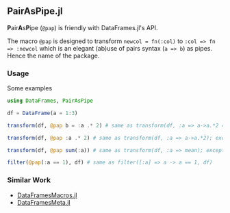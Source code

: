 ## PairAsPipe.jl

**P**air**A**s**P**ipe (`@pap`) is friendly with DataFrames.jl's API.

The macro `@pap` is designed to transform `newcol = fn(:col)` to `:col => fn => :newcol` which is an elegant (ab)use of pairs syntax (`a => b`) as pipes. Hence the name of the package.

### Usage

Some examples
```julia
using DataFrames, PairAsPipe

df = DataFrame(a = 1:3)

transform(df, @pap b = :a .* 2) # same as transform(df, :a => a->a.*2 => :b)

transform(df, @pap :a .* 2) # same as transform(df, :a => a->a.*2); except for output column name

transform(df, @pap sum(:a)) # same as transform(df, :a => mean); except for output column name

filter(@pap(:a == 1), df) # same as filter([:a] => a -> a == 1, df)
```

### Similar Work

* [DataFramesMacros.jl](https://github.com/matthieugomez/DataFramesMacros.jl)
* [DataFramesMeta.jl](https://github.com/JuliaData/DataFramesMeta.jl)

